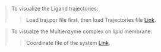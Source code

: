 >To visualize the Ligand trajectories: <br>
>>Load traj.pqr file first, then load Trajectories file [Link](https://drive.google.com/file/d/1O-EwVEvHGc_pqAH7GOJLtWIkXIIRMxHR/view?usp=sharing).

>To visualze the Multienzyme complex on lipid membrane: <br>
>>Coordinate file of the system [Link](https://drive.google.com/file/d/1TcTBA9uQAlTBSf21cROs1BdVRipanSak/view?usp=sharing).

